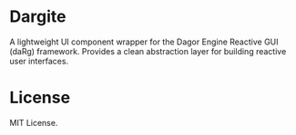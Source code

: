 # Dargite

A lightweight UI component wrapper for the Dagor Engine Reactive GUI (daRg) framework. Provides a clean abstraction layer for building reactive user interfaces.

# License

MIT License.